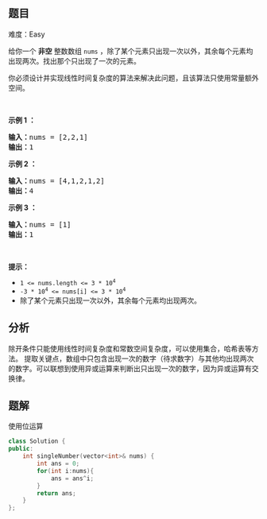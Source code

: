 
## 题目
难度：Easy
<p>给你一个 <strong>非空</strong> 整数数组 <code>nums</code> ，除了某个元素只出现一次以外，其余每个元素均出现两次。找出那个只出现了一次的元素。</p>

<p>你必须设计并实现线性时间复杂度的算法来解决此问题，且该算法只使用常量额外空间。</p>

<div class="original__bRMd">
<div>
<p>&nbsp;</p>

<p><strong class="example">示例 1 ：</strong></p>

<pre>
<strong>输入：</strong>nums = [2,2,1]
<strong>输出：</strong>1
</pre>

<p><strong class="example">示例 2 ：</strong></p>

<pre>
<strong>输入：</strong>nums = [4,1,2,1,2]
<strong>输出：</strong>4
</pre>

<p><strong class="example">示例 3 ：</strong></p>

<pre>
<strong>输入：</strong>nums = [1]
<strong>输出：</strong>1
</pre>

<p>&nbsp;</p>

<p><strong>提示：</strong></p>

<ul>
	<li><code>1 &lt;= nums.length &lt;= 3 * 10<sup>4</sup></code></li>
	<li><code>-3 * 10<sup>4</sup> &lt;= nums[i] &lt;= 3 * 10<sup>4</sup></code></li>
	<li>除了某个元素只出现一次以外，其余每个元素均出现两次。</li>
</ul>
</div>
</div>

## 分析
除开条件只能使用线性时间复杂度和常数空间复杂度，可以使用集合，哈希表等方法。
提取关键点，数组中只包含出现一次的数字（待求数字）与其他均出现两次的数字。可以联想到使用异或运算来判断出只出现一次的数字，因为异或运算有交换律。

## 题解
使用位运算
```c++
class Solution {
public:
    int singleNumber(vector<int>& nums) {
        int ans = 0;
        for(int i:nums){
            ans = ans^i;
        }
        return ans;
    }
};
```
```